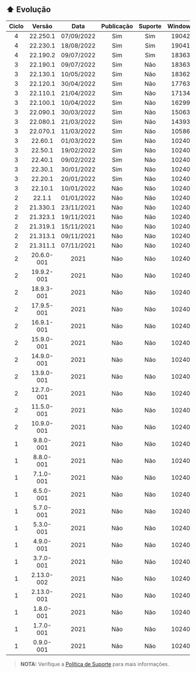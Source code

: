 ## :arrow_up: Evolução
|Ciclo|Versão|Data|Publicação|Suporte|Windows|PowerShell|7-Zip|Módulos|Linhas|
|:---:|:---:|:---:|:---:|:---:|:---:|:---:|:---:|:---:|:---:|
|4|22.250.1|07/09/2022|Sim|Sim|19042|7.2.0|22.00|100|3664|
|4|22.230.1|18/08/2022|Sim|Sim|19041|7.2.0|22.00|88|3222|
|4|22.190.2|09/07/2022|Sim|Sim|18363|7.2.0|21.07|86|3130|
|3|22.190.1|09/07/2022|Sim|Não|18363|7.2.0|21.07|87|3080|
|3|22.130.1|10/05/2022|Sim|Não|18362|7.2.0|21.07|86|3010|
|3|22.120.1|30/04/2022|Sim|Não|17763|7.2.0|21.07|85|3128|
|3|22.110.1|21/04/2022|Sim|Não|17134|7.2.0|21.07|86|3084|
|3|22.100.1|10/04/2022|Sim|Não|16299|7.2.0|21.07|85|3025|
|3|22.090.1|30/03/2022|Sim|Não|15063|7.2.0|21.07|85|3003|
|3|22.080.1|21/03/2022|Sim|Não|14393|7.2.0|21.07|80|2805|
|3|22.070.1|11/03/2022|Sim|Não|10586|7.2.0|21.07|75|2646|
|3|22.60.1|01/03/2022|Sim|Não|10240|7.2.0|21.07|72|2495|
|3|22.50.1|19/02/2022|Sim|Não|10240|7.2.0|21.07|68|2307|
|3|22.40.1|09/02/2022|Sim|Não|10240|7.2.0|21.07|52|1631|
|3|22.30.1|30/01/2022|Sim|Não|10240|7.2.0|21.07|42|1506|
|3|22.20.1|20/01/2022|Sim|Não|10240|7.2.0|21.06|39|1426|
|3|22.10.1|10/01/2022|Não|Não|10240|7.1.0|19.00|38|1375|
|2|22.1.1|01/01/2022|Não|Não|10240|7.0.0|-|24|1364|
|2|21.330.1|23/11/2021|Não|Não|10240|5.1.0|-|22|1189|
|2|21.323.1|19/11/2021|Não|Não|10240|5.1.0|-|21|1019|
|2|21.319.1|15/11/2021|Não|Não|10240|5.1.0|-|23|851|
|2|21.313.1|09/11/2021|Não|Não|10240|5.1.0|-|22|732|
|2|21.311.1|07/11/2021|Não|Não|10240|5.1.0|-|222|697|
|2|20.6.0-001|2021|Não|Não|10240|5.1.0|-|22|675|
|2|19.9.2-001|2021|Não|Não|10240|5.1.0|-|21|648|
|2|18.9.3-001|2021|Não|Não|10240|5.1.0|-|20|820|
|2|17.9.5-001|2021|Não|Não|10240|5.1.0|-|19|641|
|2|16.9.1-001|2021|Não|Não|10240|5.1.0|-|18|529|
|2|15.9.0-001|2021|Não|Não|10240|5.1.0|-|17|518|
|2|14.9.0-001|2021|Não|Não|10240|5.1.0|-|16|473|
|2|13.9.0-001|2021|Não|Não|10240|5.1.0|-|15|463|
|2|12.7.0-001|2021|Não|Não|10240|5.1.0|-|14|371|
|2|11.5.0-001|2021|Não|Não|10240|5.1.0|-|13|357|
|2|10.9.0-001|2021|Não|Não|10240|5.1.0|-|12|344|
|1|9.8.0-001|2021|Não|Não|10240|5.1.0|-|11|316|
|1|8.8.0-001|2021|Não|Não|10240|5.1.0|-|10|280|
|1|7.1.0-001|2021|Não|Não|10240|5.1.0|-|9|264|
|1|6.5.0-001|2021|Não|Não|10240|5.1.0|-|8|251|
|1|5.7.0-001|2021|Não|Não|10240|5.1.0|-|7|232|
|1|5.3.0-001|2021|Não|Não|10240|5.1.0|-|7|228|
|1|4.9.0-001|2021|Não|Não|10240|5.1.0|-|6|212|
|1|3.7.0-001|2021|Não|Não|10240|5.1.0|-|5|150|
|1|2.13.0-002|2021|Não|Não|10240|5.1.0|-|4|127|
|1|2.13.0-001|2021|Não|Não|10240|5.1.0|-|4|127|
|1|1.8.0-001|2021|Não|Não|10240|5.1.0|-|3|94|
|1|1.7.0-001|2021|Não|Não|10240|5.1.0|-|3|92|
|1|0.9.0-001|2021|Não|Não|10240|5.1.0|-|5|105|
> **NOTA:** Verifique a [Política de Suporte](https://github.com/2uj1m28ohz/workflow/blob/main/SUPPORT.md) para mais informações.
